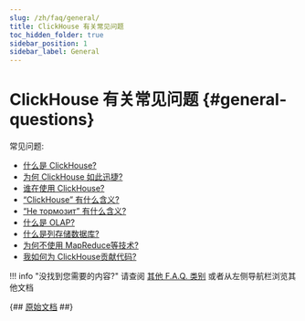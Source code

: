 ```yaml
---
slug: /zh/faq/general/
title: ClickHouse 有关常见问题
toc_hidden_folder: true
sidebar_position: 1
sidebar_label: General
---
```


# ClickHouse 有关常见问题 {#general-questions}

常见问题:

-   [什么是 ClickHouse?](../../index.md#what-is-clickhouse)
-   [为何 ClickHouse 如此迅捷?](../../faq/general/why-clickhouse-is-so-fast.md)
-   [谁在使用 ClickHouse?](../../faq/general/who-is-using-clickhouse.md)
-   [“ClickHouse” 有什么含义?](../../faq/general/dbms-naming.md)
-   [ “Не тормозит” 有什么含义?](../../faq/general/ne-tormozit.md)
-   [什么是 OLAP?](../../faq/general/olap.md)
-   [什么是列存储数据库?](../../faq/general/columnar-database.md)
-   [为何不使用 MapReduce等技术?](../../faq/general/mapreduce.md)
-   [我如何为 ClickHouse贡献代码?](../../faq/general/how-do-i-contribute-code-to-clickhouse.md)



!!! info "没找到您需要的内容?"
    请查阅 [其他 F.A.Q. 类别](../../faq/index.md) 或者从左侧导航栏浏览其他文档

{## [原始文档](https://clickhouse.com/docs/en/faq/general/) ##}
